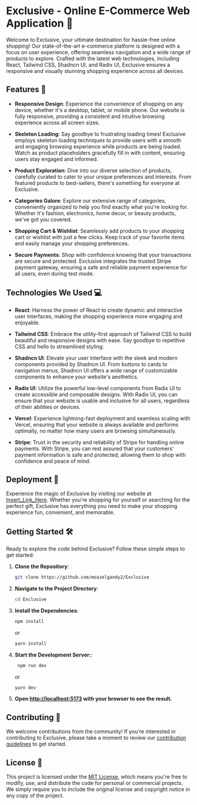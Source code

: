 # Exclusive - Online E-Commerce Web Application 🛒

Welcome to Exclusive, your ultimate destination for hassle-free online shopping! Our state-of-the-art e-commerce platform is designed with a focus on user experience, offering seamless navigation and a wide range of products to explore. Crafted with the latest web technologies, including React, Tailwind CSS, Shadncn UI, and Radix UI, Exclusive ensures a responsive and visually stunning shopping experience across all devices.

## Features 🚀

- **Responsive Design**: Experience the convenience of shopping on any device, whether it's a desktop, tablet, or mobile phone. Our website is fully responsive, providing a consistent and intuitive browsing experience across all screen sizes.

- **Skeleton Loading**: Say goodbye to frustrating loading times! Exclusive employs skeleton loading techniques to provide users with a smooth and engaging browsing experience while products are being loaded. Watch as product placeholders gracefully fill in with content, ensuring users stay engaged and informed.

- **Product Exploration**: Dive into our diverse selection of products, carefully curated to cater to your unique preferences and interests. From featured products to best-sellers, there's something for everyone at Exclusive.

- **Categories Galore**: Explore our extensive range of categories, conveniently organized to help you find exactly what you're looking for. Whether it's fashion, electronics, home decor, or beauty products, we've got you covered.

- **Shopping Cart & Wishlist**: Seamlessly add products to your shopping cart or wishlist with just a few clicks. Keep track of your favorite items and easily manage your shopping preferences.

- **Secure Payments**: Shop with confidence knowing that your transactions are secure and protected. Exclusive integrates the trusted Stripe payment gateway, ensuring a safe and reliable payment experience for all users, even during test mode.

## Technologies We Used 💻

- **React**: Harness the power of React to create dynamic and interactive user interfaces, making the shopping experience more engaging and enjoyable.

- **Tailwind CSS**: Embrace the utility-first approach of Tailwind CSS to build beautiful and responsive designs with ease. Say goodbye to repetitive CSS and hello to streamlined styling.

- **Shadncn UI**: Elevate your user interface with the sleek and modern components provided by Shadncn UI. From buttons to cards to navigation menus, Shadncn UI offers a wide range of customizable components to enhance your website's aesthetics.

- **Radix UI**: Utilize the powerful low-level components from Radix UI to create accessible and composable designs. With Radix UI, you can ensure that your website is usable and inclusive for all users, regardless of their abilities or devices.

- **Vercel**: Experience lightning-fast deployment and seamless scaling with Vercel, ensuring that your website is always available and performs optimally, no matter how many users are browsing simultaneously.

- **Stripe**: Trust in the security and reliability of Stripe for handling online payments. With Stripe, you can rest assured that your customers' payment information is safe and protected, allowing them to shop with confidence and peace of mind.

## Deployment 🚀

Experience the magic of Exclusive by visiting our website at [Insert_Link_Here](#). Whether you're shopping for yourself or searching for the perfect gift, Exclusive has everything you need to make your shopping experience fun, convenient, and memorable.

## Getting Started 🛠️

Ready to explore the code behind Exclusive? Follow these simple steps to get started:

1. **Clone the Repository**:
   ```bash
   git clone https://github.com/moazelgandy2/Exclusive
   ```
2. **Navigate to the Project Directory**:
   ```bash
   cd Exclusive
   ```
3. **Install the Dependencies**:
   ```bash
   npm install
   ```
   or
   ```bash
   yarn install
   ```
4. **Start the Development Server:**:
   ```bash
    npm run dev
   ```
   or
   ```bash
   yarn dev
   ```
5. **Open [http://localhost:5173](http://localhost:5173) with your browser to see the result.**

## Contributing 🤝

We welcome contributions from the community! If you're interested in contributing to Exclusive, please take a moment to review our [contribution guidelines](CONTRIBUTING.md) to get started.

## License 📝

This project is licensed under the [MIT License](LICENSE), which means you're free to modify, use, and distribute the code for personal or commercial projects. We simply require you to include the original license and copyright notice in any copy of the project.
